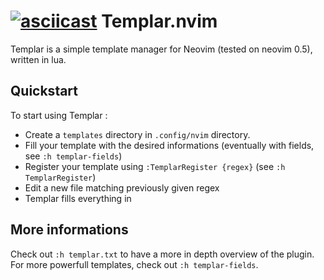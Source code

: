 [![asciicast](https://asciinema.org/a/EJso0aznW4JplSdciiizC0snJ.svg)](https://asciinema.org/a/EJso0aznW4JplSdciiizC0snJ)
Templar.nvim
============

Templar is a simple template manager for Neovim (tested on neovim 0.5), written in lua.

Quickstart
----------

To start using Templar :

- Create a `templates` directory in `.config/nvim` directory.
- Fill your template with the desired informations (eventually with fields, see `:h templar-fields`)
- Register your template using `:TemplarRegister {regex}` (see `:h TemplarRegister`)
- Edit a new file matching previously given regex
- Templar fills everything in

More informations
-----------------

Check out `:h templar.txt` to have a more in depth overview of the plugin.
For more powerfull templates, check out `:h templar-fields`.
